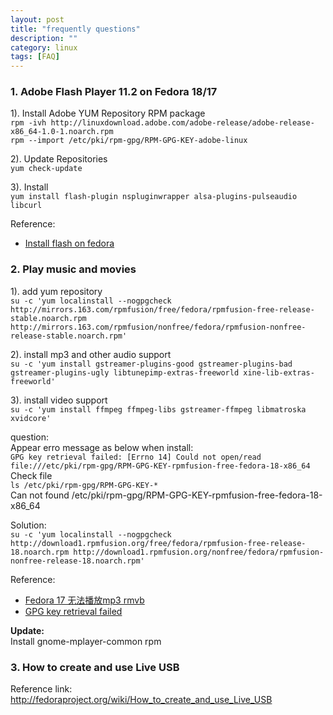 ```yaml
---
layout: post
title: "frequently questions"
description: ""
category: linux
tags: [FAQ]
---
```


### 1. Adobe Flash Player 11.2 on Fedora 18/17  
1). Install Adobe YUM Repository RPM package  
`rpm -ivh http://linuxdownload.adobe.com/adobe-release/adobe-release-x86_64-1.0-1.noarch.rpm`  
`rpm --import /etc/pki/rpm-gpg/RPM-GPG-KEY-adobe-linux`  

2). Update Repositories  
`yum check-update`

3). Install  
`yum install flash-plugin nspluginwrapper alsa-plugins-pulseaudio libcurl`

Reference:  
* [Install flash on fedora](http://www.if-not-true-then-false.com/2010/install-adobe-flash-player-10-on-fedora-centos-red-hat-rhel/)  


### 2. Play music and movies  
1). add yum repository  
`su -c 'yum localinstall --nogpgcheck http://mirrors.163.com/rpmfusion/free/fedora/rpmfusion-free-release-stable.noarch.rpm http://mirrors.163.com/rpmfusion/nonfree/fedora/rpmfusion-nonfree-release-stable.noarch.rpm'`

2). install mp3 and other audio support  
`su -c 'yum install gstreamer-plugins-good gstreamer-plugins-bad gstreamer-plugins-ugly libtunepimp-extras-freeworld xine-lib-extras-freeworld'`

3). install video support  
`su -c 'yum install ffmpeg ffmpeg-libs gstreamer-ffmpeg libmatroska xvidcore'`

question:  
	Appear erro message as below when install:   
	`GPG key retrieval failed: [Errno 14] Could not open/read file:///etc/pki/rpm-gpg/RPM-GPG-KEY-rpmfusion-free-fedora-18-x86_64`  
	Check file  
	`ls /etc/pki/rpm-gpg/RPM-GPG-KEY-*`  
	Can not found /etc/pki/rpm-gpg/RPM-GPG-KEY-rpmfusion-free-fedora-18-x86_64  

Solution:  
	`su -c 'yum localinstall --nogpgcheck http://download1.rpmfusion.org/free/fedora/rpmfusion-free-release-18.noarch.rpm http://download1.rpmfusion.org/nonfree/fedora/rpmfusion-nonfree-release-18.noarch.rpm'`


Reference:  
* [Fedora 17 无法播放mp3 rmvb](http://www.linuxidc.com/Linux/2012-06/62112.htm)  
* [GPG key retrieval failed](https://ask.fedoraproject.org/question/7439/gpg-key-retrieval-failed/)

**Update:**  
Install gnome-mplayer-common rpm

### 3. How to create and use Live USB 
Reference link: <http://fedoraproject.org/wiki/How_to_create_and_use_Live_USB>
